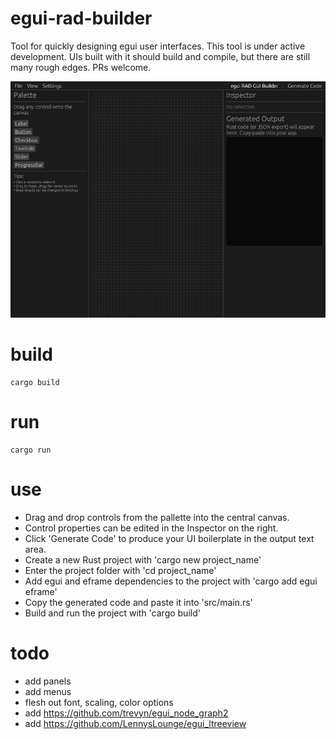 # egui-rad-builder
Tool for quickly designing egui user interfaces.  This tool is under active development.  UIs built with it should build and compile, but there are still many rough edges.  PRs welcome.

![egui RAD builder screenshot](doc/screenshot.png)

# build
```shell
cargo build
```

# run
```shell
cargo run
```

# use
- Drag and drop controls from the pallette into the central canvas.
- Control properties can be edited in the Inspector on the right.
- Click 'Generate Code' to produce your UI boilerplate in the output text area.
- Create a new Rust project with 'cargo new project_name'
- Enter the project folder with 'cd project_name'
- Add egui and eframe dependencies to the project with 'cargo add egui eframe'
- Copy the generated code and paste it into 'src/main.rs'
- Build and run the project with 'cargo build'

# todo
- add panels
- add menus
- flesh out font, scaling, color options
- add https://github.com/trevyn/egui_node_graph2
- add https://github.com/LennysLounge/egui_ltreeview
